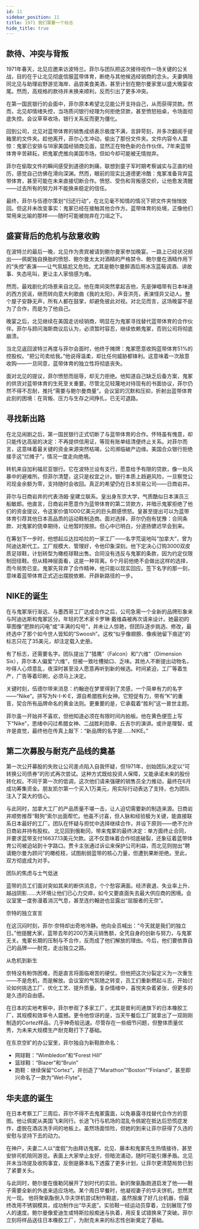 ```yaml
---
id: 11
sidebar_position: 11
title: 1971 我们需要一个标志
hide_title: true
---
```


## 款待、冲突与背叛

1971年春天，北见应邀来访波特兰。菲尔与团队把这次接待视作一场关键的公关战，目的在于让北见彻底信服蓝带体育，断绝与其他候选经销商的念头。夫妻俩陪同北见与助理岩野游览海岸、品尝美食美酒，甚至计划在鲍尔曼家里以盛大晚宴收尾。然而，高规格的款待并未换来顺利，反而引出了更多冲突。

在第一国民银行的会面中，菲尔原本希望北见能公开支持自己，从而获得贷款。然而，北见却情绪失控，当场质问银行经理为何拒绝贷款，甚至愤怒拍桌，令场面彻底失控。会议草草收场，银行关系反而更为僵化。

回到公司，北见对蓝带体育的销售成绩表示极度不满，言辞苛刻，并多次翻阅手提箱里的文件夹。趁他离开，菲尔心生冲动，偷出了那份文件夹。文件内容令人震惊：鬼冢已安排与18家美国经销商见面，显然正在物色新的合作伙伴。7年来蓝带体育辛苦耕耘，把鬼冢虎推向美国市场，但如今却可能被无情抛弃。

菲尔在偷取文件的瞬间感受到道德的刺痛，联想到童子军时期考察诚实与正直的经历，感觉自己仿佛在滑向深渊。然而，眼前的现实比道德更冷酷：鬼冢准备背弃蓝带体育，甚至可能在未来直接切断合作。愤怒、受伤和背叛感交织，让他愈发清醒——过去所有的努力并不能换来稳定的信任。

最终，菲尔与伍德尔策划“归还行动”，在北见毫不知情的情况下把文件夹悄悄放回。但这并未改变事实：鬼冢已经在接触其他合作方。蓝带体育的处境，正像他们常用来比喻的那样——随时可能被抛弃在刀俎之下。

## 盛宴背后的危机与敌意收购

在波特兰的最后一晚，北见作为贵宾被请到鲍尔曼家参加晚宴。一路上已经状况频出——佩妮独自换胎的愤怒、鲍尔曼太太对酒精的严格禁令、鲍尔曼在酒精作用下的“失控”表演——让气氛尴尬又危险。尤其是鲍尔曼醉酒后用冰冻蓝莓调酒、讲故事、失态吼叫，更让主人家倍感为难。

然而，最戏剧化的场景来自北见。他在席间突然拿起吉他，先是弹唱带有日本味道的西方民谣，继而转向意大利歌曲《我的太阳》，声音洪亮，表演怪异又动人。整个屋子安静无声，所有人都在鼓掌，却避免彼此对视。对北见而言，这场晚宴不是为了合作，而是为了他自己。

晚宴之后，北见继续在美国走访经销商，明显在为鬼冢寻找替代蓝带体育的合作伙伴。菲尔与顾问海斯商议后认为，必须暂时容忍，继续依赖鬼冢，否则公司将彻底崩溃。

当北见返回波特兰再度与菲尔会面时，他终于摊牌：鬼冢愿意收购蓝带体育51%的控股权。“把公司卖给我。”他说得温柔，却比任何威胁都锋利。这意味着一次敌意收购——一旦同意，蓝带体育的独立性将彻底丧失。

面对北见的提议，菲尔愤怒而屈辱，却无力拒绝。他知道自己缺乏后备方案，鬼冢的供货对蓝带体育的生死至关重要。尽管北见轻蔑地对待现有的书面协议，菲尔仍然不得不忍耐，推托“需要与鲍尔曼商量”。会议室的沉默和压抑，折射出蓝带体育此刻的困境：在背叛、压力与生存之间挣扎，已无可退路。

## 寻找新出路

在北见闹剧之后，第一国民银行正式切断了与蓝带体育的合作。怀特虽有愧意，却只能传达高层的决定：不再提供信用证，等现有账单结清便终止关系。对菲尔而言，这意味着最关键的资金来源突然枯竭，公司濒临破产边缘。美国合众银行拒绝接手这“烂摊子”，情况一度走向绝境。

转机来自加利福尼亚银行。它在波特兰设有支行，愿意给予有限的贷款，像一处风暴中的避难所。但菲尔清楚，这只是权宜之计。银行本质上趋避风险，一旦察觉公司现金余额为零，支持随时会收回。真正的希望仍在日本贸易公司——日商岩井。

菲尔与日商岩井的代表汤姆·皇建立联系。皇出身东京大学，气质酷似日本演员三船敏郎。他直言，日商岩井愿意作为蓝带体育的第二贷款方，并暗示鬼冢拒绝了他们的资金提议，令这家价值1000亿美元的巨头颇感愤怒。皇甚至提出可以为蓝带体育引荐其他日本高品质的运动鞋制造商。面对选择，菲尔仍抱有犹豫：合同条款、对鬼冢的侥幸期待，让他暂时按捺。但心中已明白，分道扬镳迟早会到来。

在筹划下一步时，他想起瓜达拉哈拉的一家工厂——名字荒诞地叫“加拿大”，曾为阿迪达斯代工。工厂规模大、管理好，令他印象深刻。他下定决心订购3000双皮质足球鞋，计划转型为橄榄球鞋出售。合同没有违反与鬼冢的条款，因为约定仅限制田径鞋。但从精神层面看，这是一种背离。6个月前他绝不会做出这样的选择，而今局势已变。鬼冢先背弃了合作精神，他只能以现实回应。签下名字的那一刻，意味着蓝带体育正式迈出摆脱依赖、开辟新路径的一步。

## NIKE的诞生
在与鬼冢渐行渐远、与墨西哥工厂达成合作之后，公司急需一个全新的品牌形象来与阿迪达斯和鬼冢区分。年轻的艺术家卡罗琳·戴维森被再次请来设计。她最初的草图像“肥胖的闪电”或“丰满的勾号”，并未让人惊艳，但团队逐步挑选、修改，最终选中了那个如今世人皆知的“Swoosh”。这枚“似乎像翅膀、像疾驰留下痕迹”的标志只花了35美元，却注定载入史册。

有了标志，还需要名字。团队提出了“猎鹰”（Falcon）和“六维”（Dimension Six），菲尔本人偏爱“六维”，但被一致吐槽拗口、乏味。其他人不断提出动物名，吵得人心烦意乱，夜深时甚至没人愿意再听到新的候选。时间紧迫，工厂等着生产，广告等着印刷，必须马上决定。

关键时刻，伍德尔带来消息：约翰逊在梦里得到了灵感，一个简单有力的名字——“Nike”。拼写为N-I-K-E，源自希腊胜利女神。它短促有力，带有“K”的重音，契合所有品牌命名的黄金法则。更重要的是，它承载着“胜利”这一普世主题。

菲尔虽一开始并不喜欢，但他知道必须在有限时间内拍板。他在黄色便签上写下“Nike”，思绪中闪过希腊女神、二战胜利勋章、丘吉尔的演讲。或许是理智、或许是直觉，最终他在传真上敲下：“新品牌的名字是……NIKE。”

## 第二次募股与耐克产品线的奠基

第一次公开募股的失败让公司差点陷入自我怀疑，但1971年，创始团队决定以“可转换公司债券”的形式再次尝试。这种方式既给投资人保障，又能承诺未来的股份转化权。不同于第一次的低调，这次他们请来强硬的销售员全力推动，最终在6月成功筹集资金。朋友凯尔第一个买入1万美元，用实际行动表达了支持，也为团队注入了莫大的信心。

与此同时，加拿大工厂的产品质量不堪一击，让人迫切需要新的制造来源。日商岩井顺势推荐“鞋狗”索尔出面帮忙。他虽不讨喜，但人脉和经验极为关键，能直接联系日本最好的工厂。团队在怀疑与担忧中选择继续合作，并设下原则——绝不允许日商岩井持有股权。
北见回到俄勒冈，带来鬼冢的最终决定：单方面终止合同，并要求蓝带支付16637.13美元欠款。这不仅意味着合作彻底破裂，还象征着蓝带体育公司被迫站到十字路口。贾卡主张通过诉讼来保护公司利益，而北见则抛出“聘请鲍尔曼为顾问”的橄榄枝，试图削弱蓝带的核心力量，但遭到果断拒绝。至此，双方彻底成为对手。

团队的焦虑与士气低迷

蓝带的员工们面对突如其来的断供消息，个个愁容满面。经济衰退、失业率上升、越战阴影……大环境让他们已心力交瘁，如今又要直面失去最大供应商的困境。会议室里一度弥漫着消沉气息，甚至连约翰逊也显露出“屈服者的无奈”。

奈特的独立宣言

在这沉闷时刻，菲尔·奈特却出奇地冷静。他向全员喊出：“今天就是我们的独立日。”他提醒大家，蓝带去年的200万美元销售额，全凭自身的创新与努力，与鬼冢无关。鬼冢长期的压制与不合作，反而成了他们解放的理由。今后，他们要依靠自己的品牌——耐克，走出独立之路。

从危机到新生

奈特没有粉饰困难，而是直言将面临艰苦的硬仗。但他把这次分裂定义为一次重生——不是危机，而是解放。会议室的气氛随之转变，员工们重新燃起斗志，开始讨论如何挑选工厂、优化工艺、提升质量。复杂情绪中，喜悦夹杂着紧张，但更多的是久违的自由感。

在日本的实地考察中，菲尔参观了多家工厂，尤其是普利司通旗下的日本橡胶工厂，其规模和效率令人震撼。更令他惊讶的是，当天午餐后工厂就拿出了一双刚刚制造的Cortez样品，几乎神奇般迅速。尽管存在一些细节问题，但整体质量优秀，为未来大规模生产耐克鞋打下了基础。

在东京空旷的办公室里，菲尔独自为新鞋款命名：
- 网球鞋：“Wimbledon”和“Forest Hill”
- 篮球鞋：“Blazer”和“Bruin”
- 跑鞋：继续保留“Cortez”，并创造了“Marathon”“Boston”“Finland”，甚至即兴命名了一款为“Wet-Flyte”。

## 华夫底的诞生

在日本考察工厂三周后，菲尔不得不去鬼冢露面，以免暴露寻找替代合作方的意图。他让佩妮从美国飞来同行。长途飞行与机场的混乱令佩妮在抵达后恐慌症发作，虚脱在酒店洗手间的地板上。虽然场面惊险，但她的到来让菲尔获得了久违的安慰与坚持下去的动力。

在神户，夫妻二人以“度假”为由拜访鬼冢。北见、藤本和鬼冢先生热情接待，甚至安排司机陪同游览。表面上大家举止友好，但暗流涌动，随时可能引爆矛盾。北见并未当场提及收购事宜，反倒是藤本私下透露了更多计划，让菲尔更清楚局势已到了紧要关头。

与此同时，鲍尔曼在俄勒冈展开了划时代的实验。新的聚氨酯跑道启发了他——鞋子需要全新的外底来适应场地。某个周日早餐时，他凝视妻子的华夫饼机，忽然灵光一现。
他将聚氨酯倒入华夫饼机尝试制作鞋底，虽然报废了好几台机器，但最终改用不锈钢模具，成功制作出“华夫底”。实验鞋一经运动员穿着，立刻展现了惊人的速度。鲍尔曼像爱迪生或特斯拉般痴迷与执着，用反复试错换来了突破。菲尔立刻将样品送往日本橡胶工厂，为耐克未来的标志性创新奠定了基础。